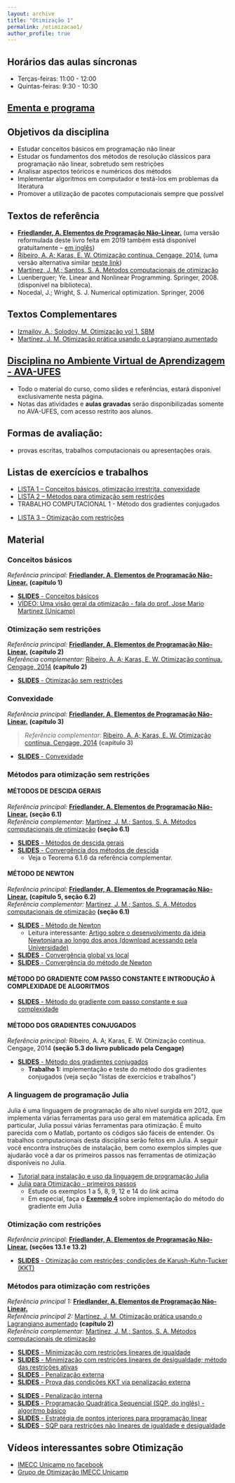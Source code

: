 ```yaml
---
layout: archive
title: "Otimização 1"
permalink: /otimizacao1/
author_profile: true
---
```


## Horários das aulas síncronas

- Terças-feiras: 11:00 - 12:00
- Quintas-feiras: 9:30 - 10:30


## [Ementa e programa](http://www.matematicaaplicada.saomateus.ufes.br/sites/matematicaaplicada.saomateus.ufes.br/files/field/anexo/Otimiza%C3%A7%C3%A3o%20I%20-%20DMA11995.pdf)


## Objetivos da disciplina

- Estudar conceitos básicos em programação não linear
- Estudar os fundamentos dos métodos de resolução clássicos para programação não linear, sobretudo sem restrições
- Analisar aspectos teóricos e numéricos dos métodos
- Implementar algoritmos em computador e testá-los em problemas da literatura
- Promover a utilização de pacotes computacionais sempre que possível


## Textos de referência

- [**Friedlander, A. Elementos de Programação Não-Linear.**](https://www.ime.unicamp.br/~friedlan/livro.pdf) (uma versão reformulada deste livro feita em 2019 também está disponível gratuitamente – [em inglês](https://www.researchgate.net/profile/Ana_Friedlander/publication/333092979_Lectures_on_Fundamentals_of_Numerical_Optimization_This_work_is_licensed_under_a_Creative_Commons_Attribution-NonCommercial-NoDerivatives_40_International_License/links/5cdb3316299bf14d95986f4c/Lectures-on-Fundamentals-of-Numerical-Optimization-This-work-is-licensed-under-a-Creative-Commons-Attribution-NonCommercial-NoDerivatives-40-International-License.pdf?_sg%5B0%5D=OcGvJeXueMxS6BI2Ruh7vdBjq1UbRs08hbzY_ieOwf-F0wbQV_O5SCrfExGkTY-y43lsfpsMQPPREXRuUtCI3Q.L1d61aB9LuNNTfXTsMGRDUyMu00T2tMlftIlfXKRwzMOxblNU-PGVtK1f8wKCtVkis9mkC5L8aBBMztB8CL8Pg&_sg%5B1%5D=vow2_Zf4aDnMI9DAyt0keCr_vCEW83UgpiHMcP9TuSekVV5WsTXWfPlSy9f0mvI65u3MoRoPQsY8UAxf5x5ERSHyb330XujVzueLhVpB79ZJ.L1d61aB9LuNNTfXTsMGRDUyMu00T2tMlftIlfXKRwzMOxblNU-PGVtK1f8wKCtVkis9mkC5L8aBBMztB8CL8Pg&_iepl%5BviewId%5D=vGV9CjhN7zYAxyRbOeaGqa1E&_iepl%5BsingleItemViewId%5D=DdnpMX2t0bkYAOVB5OSNnqJP&_iepl%5BpositionInFeed%5D=8&_iepl%5BhomeFeedVariantCode%5D=ncls&_iepl%5BactivityId%5D=1105855063920647&_iepl%5BactivityType%5D=service_add_recommendation_activity&_iepl%5BactivityTimestamp%5D=1558097593&_iepl%5BrecTarActComb%5D=person_publish_publication&_iepl%5BrecActVar%5D=feed_via_people_you_follow_and_feed_interest_nodes_blended_signals_boost_preprints_and_reads%3Epublications_via_interest_nodes_scored_by_keywords_and_cited_a_boost_preprints_and_reads&_iepl%5BrecScore%5D=39.05640411377&_iepl%5Bcontexts%5D%5B0%5D=homeFeed&_iepl%5BtargetEntityId%5D=PB%3A333092979&_iepl%5BinteractionType%5D=publicationDownload))
- [Ribeiro, A. A; Karas, E. W. Otimização contínua. Cengage, 2014.](http://www.cengage.com.br/ls/otimizacao-continua-aspectos-teoricos-e-computacionais/) (uma versão alternativa similar [neste link](https://www.ime.unicamp.br/~sandra/MS629/handouts/livro28jul.pdf))
- [Martínez, J. M.; Santos, S. A. Métodos computacionais de otimização](https://www.ime.unicamp.br/~sandra/MT601/handouts/MCDO_set2020.pdf)
- Luenberguer; Ye. Linear and Nonlinear Programming. Springer, 2008.  
    (disponível na biblioteca).
- Nocedal, J.; Wright, S. J. Numerical optimization. Springer, 2006


## Textos Complementares

- [Izmailov, A.; Solodov, M. Otimização vol 1. SBM](https://loja.sbm.org.br/index.php/otimizac-o-volume-1.html)
- [Martínez, J. M. Otimização prática usando o Lagrangiano aumentado](http://www.ime.unicamp.br/~martinez/lagraum.pdf)


## [Disciplina no Ambiente Virtual de Aprendizagem - AVA-UFES](https://ava.ufes.br/course/view.php?id=2643)

- Todo o material do curso, como slides e referências, estará disponível exclusivamente nesta página.
- Notas das atividades e **aulas gravadas** serão disponibilizadas somente no AVA-UFES, com acesso restrito aos alunos.


## Formas de avaliação:

- provas escritas, trabalhos computacionais ou apresentações orais.


## Listas de exercícios e trabalhos

- [LISTA 1 – Conceitos básicos, otimização irrestrita, convexidade](https://drive.google.com/file/d/1yV6DClaPT3zCmB1JkfnVq_j4g77-8EJU/view?usp=sharing)
- [LISTA 2 – Métodos para otimização sem restrições](https://drive.google.com/file/d/1_SjC-bMI8S4rQViRZ5LZe1Ef4oad1jwv/view?usp=sharing)
- TRABALHO COMPUTACIONAL 1 - Método dos gradientes conjugados
<!--- [TRABALHO COMPUTACIONAL 2 - Método do gradiente espectral projetado](https://drive.google.com/file/d/1FN_kGKL5Z76PKSBXDBTKYU16VM-Qgp2g/view?usp=sharing)-->
- [LISTA 3 – Otimização com restrições](https://drive.google.com/file/d/1OD83-5-rjmD8pVqrVnYFY_MPuUpoD6e6/view?usp=sharing)


<!--## ATENÇÃO: Turma semestre letivo especial de 2020

No semestre letivo especial de 2020, as informações, material de estudo, tarefas, avaliações e aulas da disciplina estarão disponíveis pelo Ambiente Virtual de Aprendizagem (AVA-UFES), [NESTE LINK](https://ava.ufes.br/course/view.php?id=2643). O(a) aluno(a) deverá fazer login com sua senha do portal do aluno para ter acesso ao curso.

Se você é aluno(a) da disciplina e não consegue ter acesso ao AVA-UFES, envie email para [leonardo.secchin@ufes.br](mailto:leonardo.secchin@ufes.br) com seu **nome completo** e **endereço de email**.-->


## Material

### Conceitos básicos

*Referência principal:* [**Friedlander, A. Elementos de Programação Não-Linear.**](https://www.ime.unicamp.br/~friedlan/livro.pdf) **(capítulo 1)**

- [**SLIDES** - Conceitos básicos](/files/otim1/1.Conceitos_basicos.pdf)
- [VÍDEO: Uma visão geral da otimização - fala do prof. Jose Mario Martinez (Unicamp)](https://www.facebook.com/IMECCUnicampBR/videos/1925349244449867/)



### Otimização sem restrições

*Referência principal:* [**Friedlander, A. Elementos de Programação Não-Linear.**](https://www.ime.unicamp.br/~friedlan/livro.pdf) **(capítulo 2)**  
*Referência complementar:* [Ribeiro, A. A; Karas, E. W. Otimização contínua. Cengage, 2014](https://www.ime.unicamp.br/~sandra/MS629/handouts/livro28jul.pdf) **(capítulo 2)**

- [**SLIDES** - Otimização sem restrições](/files/otim1/2.Otimizacao_sem_restricoes.pdf)



### Convexidade

*Referência principal:* [**Friedlander, A. Elementos de Programação Não-Linear.**](https://www.ime.unicamp.br/~friedlan/livro.pdf) **(capítulo 3)**  
> *Referência complementar:* [Ribeiro, A. A; Karas, E. W. Otimização contínua. Cengage, 2014](https://www.ime.unicamp.br/~sandra/MS629/handouts/livro28jul.pdf) **(capítulo 3)**

- [**SLIDES** - Convexidade](/files/otim1/3.Convexidade.pdf)



### Métodos para otimização sem restrições

#### MÉTODOS DE DESCIDA GERAIS

*Referência principal:* [**Friedlander, A. Elementos de Programação Não-Linear.**](https://www.ime.unicamp.br/~friedlan/livro.pdf) **(seção 6.1)**  
*Referência complementar:* [Martínez, J. M.; Santos, S. A. Métodos computacionais de otimização](https://www.ime.unicamp.br/~sandra/MT601/handouts/MCDO_set2020.pdf) **(seção 6.1)**

- [**SLIDES** - Métodos de descida gerais](/files/otim1/4.1.Metodos_descida_gerais.pdf)
- [**SLIDES** - Convergência dos métodos de descida](/files/otim1/4.3.Convergencia_metodos_descida.pdf)
  - Veja o Teorema 6.1.6 da referência complementar.


#### MÉTODO DE NEWTON

*Referência principal:* [**Friedlander, A. Elementos de Programação Não-Linear.**](https://www.ime.unicamp.br/~friedlan/livro.pdf) **(capítulo 5, seção 6.2)**  
*Referência complementar:* [Martínez, J. M.; Santos, S. A. Métodos computacionais de otimização](https://www.ime.unicamp.br/~sandra/MT601/handouts/MCDO_set2020.pdf) **(seção 6.1)**

- [**SLIDES** - Método de Newton](/files/otim1/4.2.Metodo_de_Newton.pdf)
  - Leitura interessante: [Artigo sobre o desenvolvimento da ideia Newtoniana ao longo dos anos (download acessando pela Universidade)](https://doi.org/10.1007/978-3-319-94015-1_9)
- [**SLIDES** - Convergência global vs local](/files/otim1/4.4.Convergencia_global_vs_local.pdf)
- [**SLIDES** - Convergência do método de Newton](/files/otim1/4.5.Convergencia_Newton.pdf)


#### MÉTODO DO GRADIENTE COM PASSO CONSTANTE E INTRODUÇÃO À COMPLEXIDADE DE ALGORITMOS

- [**SLIDES** - Método do gradiente com passo constante e sua complexidade](/files/otim1/4.7.Gradiente_passo_cte.pdf)


#### MÉTODO DOS GRADIENTES CONJUGADOS

*Referência principal:* Ribeiro, A. A; Karas, E. W. Otimização contínua. Cengage, 2014 **(seção 5.3 do livro publicado pela Cengage)**

- [**SLIDES** - Método dos gradientes conjugados](/files/otim1/4.6.Gradientes_conjugados.pdf)
  - **Trabalho 1:** implementação e teste do método dos gradientes conjugados (veja seção "listas de exercícios e trabalhos")


### A linguagem de programação Julia

Julia é uma linguagem de programação de alto nível surgida em 2012, que implementa várias ferramentas para uso geral em matemática aplicada. Em particular, Julia possui várias ferramentas para otimização. É muito parecida com o Matlab, portanto os códigos são fáceis de entender. Os trabalhos computacionais desta disciplina serão feitos em Julia. A seguir você encontra instruções de instalação, bem como exemplos simples que ajudarão você a dar os primeiros passos nas ferramentas de otimização disponíveis no Julia.

- [Tutorial para instalação e uso da linguagem de programação Julia](/julia/)
- [Julia para Otimização - primeiros passos](/juliaopt/)
  - Estude os exemplos 1 a 5, 8, 9, 12 e 14 do *link* acima
  - Em especial, faça o [**Exemplo 4**](/juliaopt_ex4/) sobre implementação do método do gradiente em Julia


<!--### Comparação do desempenho de diferentes algoritmos

- Texto referência para este módulo: seção 6.3 do livro de Karas e Ribeiro.
- **SLIDES** - Perfis de desempenho segundo [Dolan e Moré](https://link.springer.com/article/10.1007/s101070100263)
  - [BenchmarkProfiles.jl](https://github.com/JuliaSmoothOptimizers/BenchmarkProfiles.jl) - gerando perfis de desempenho com o Julia-->



### Otimização com restrições

*Referência principal:* [**Friedlander, A. Elementos de Programação Não-Linear.**](https://www.ime.unicamp.br/~friedlan/livro.pdf) **(seções 13.1 e 13.2)**

- [**SLIDES** - Otimização com restrições; condições de Karush-Kuhn-Tucker (KKT)](/files/otim1/5.Otimizacao_com_restricoes-KKT.pdf)



### Métodos para otimização com restrições

*Referência principal 1:* [**Friedlander, A. Elementos de Programação Não-Linear.**](https://www.ime.unicamp.br/~friedlan/livro.pdf)  
*Referência principal 2:* [Martínez, J. M. Otimização prática usando o Lagrangiano aumentado](http://www.ime.unicamp.br/~martinez/lagraum.pdf) **(capítulo 2)**  
*Referência complementar:* [Martínez, J. M.; Santos, S. A. Métodos computacionais de otimização](https://www.ime.unicamp.br/~sandra/MT601/handouts/MCDO_set2020.pdf)

- [**SLIDES** - Minimização com restrições lineares de igualdade](/files/otim1/6.1.Min_restricoes_lineares_igualdade.pdf)
- [**SLIDES** - Minimização com restrições lineares de desigualdade; método das restrições ativas](/files/otim1/6.2.Min_restricoes_lineares_desig-restricoes_ativas.pdf)
- [**SLIDES** - Penalização externa](/files/otim1/6.3.Penalizacao_externa.pdf)
- [**SLIDES** - Prova das condições KKT via penalização externa](/files/otim1/6.4.KKT_via_penalizacao.pdf)
<!--- [**SLIDES** - Método do gradiente projetado](/files/otim1/6.9.Gradiente_projetado.pdf)-->
<!--- **SLIDES** - Método do gradiente espectral projetado (SPG)-->
<!--  - **Trabalho 2:** Implementação do SPG em Julia (veja seção "listas de exercícios e trabalhos")-->
- [**SLIDES** - Penalização interna](/files/otim1/6.5.Penalizacao_interna.pdf)
- [**SLIDES** - Programação Quadrática Sequencial (SQP, do inglês) - algoritmo básico](/files/otim1/6.6.SQP.pdf)
- [**SLIDES** - Estratégia de pontos interiores para programação linear](/files/otim1/6.7.Pontos_interiores_para_PL.pdf)
- [**SLIDES** - SQP para restrições não lineares de igualdade e desigualdade](/files/otim1/6.8.SQP_subprob_IP.pdf)


## Vídeos interessantes sobre Otimização

-  [IMECC Unicamp no facebook](https://www.facebook.com/IMECCUnicampBR/videos/1925349244449867/)
-  [Grupo de Otimização IMECC Unicamp](http://www.ime.unicamp.br/~martinez/seminarios.html)
